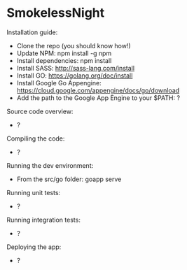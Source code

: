 # SmokelessNight

Installation guide:
* Clone the repo (you should know how!)
* Update NPM: npm install -g npm
* Install dependencies: npm install
* Install SASS: http://sass-lang.com/install
* Install GO: https://golang.org/doc/install
* Install Google Go Appengine: https://cloud.google.com/appengine/docs/go/download
* Add the path to the Google App Engine to your $PATH: ?


Source code overview:
* ?


Compiling the code:
* ?


Running the dev environment:
* From the src/go folder: goapp serve


Running unit tests:
* ?


Running integration tests:
* ?


Deploying the app:
* ?


